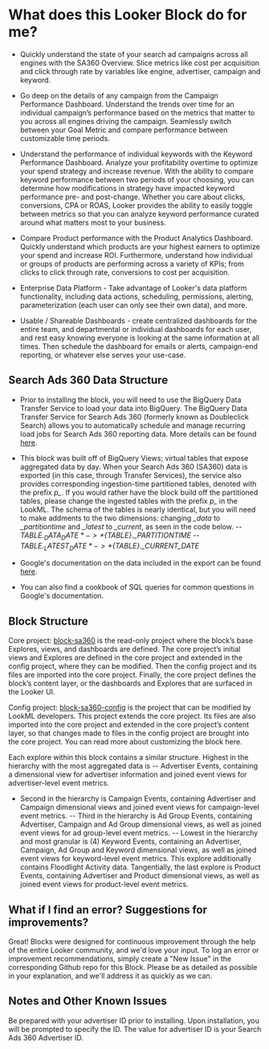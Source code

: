 # What does this Looker Block do for me?
- Quickly understand the state of your search ad campaigns across all engines with the SA360 Overview. Slice metrics like cost per acquisition and click through rate by variables like engine, advertiser, campaign and keyword.

- Go deep on the details of any campaign from the Campaign Performance Dashboard. Understand the trends over time for an individual campaign’s performance based on the metrics that matter to you across all engines driving the campaign. Seamlessly switch between your Goal Metric and compare performance between customizable time periods.

- Understand the performance of individual keywords with the Keyword Performance Dashboard. Analyze your profitability overtime to optimize your spend strategy and increase revenue. With the ability to compare keyword performance between two periods of your choosing, you can determine how modifications in strategy have impacted keyword performance pre- and post-change. Whether you care about clicks, conversions, CPA or ROAS, Looker provides the ability to easily toggle between metrics so that you can analyze keyword performance curated around what matters most to your business.

- Compare Product performance with the Product Analytics Dashboard. Quickly understand which products are your highest earners to optimize your spend and increase ROI. Furthermore, understand how individual or groups of products are performing across a variety of KPIs; from clicks to click through rate, conversions to cost per acquisition.

- Enterprise Data Platform - Take advantage of Looker's data platform functionality, including data actions, scheduling, permissions, alerting, parameterization (each user can only see their own data), and more.

- Usable / Shareable Dashboards - create centralized dashboards for the entire team, and departmental or individual dashboards for each user, and rest easy knowing everyone is looking at the same information at all times. Then schedule the dashboard for emails or alerts, campaign-end reporting, or whatever else serves your use-case.

## Search Ads 360 Data Structure


- Prior to installing the block, you will need to use the BigQuery Data Transfer Service to load your data into BigQuery. The BigQuery Data Transfer Service for Search Ads 360 (formerly known as Doubleclick Search) allows you to automatically schedule and manage recurring load jobs for Search Ads 360 reporting data. More details can be found [here](https://slack-redir.net/link?url=https%3A%2F%2Fcloud.google.com%2Fbigquery-transfer%2Fdocs%2Fsa360-transfer).

- This block was built off of BigQuery Views; virtual tables that expose aggregated data by day. When your Search Ads 360 (SA360) data is exported (in this case, through Transfer Services), the service also provides corresponding ingestion-time partitioned tables, denoted with the prefix *p_*. If you would rather have the block build off the partitioned tables, please change the ingested tables with the prefix *p_* in the LookML. The schema of the tables is nearly identical, but you will need to make addments to the two dimensions: changing *_data* to *_partitiontime* and *_latest* to *_current*, as seen in the code below.
-- *${TABLE}._DATA_DATE* -> *${TABLE}._PARTITIONTIME*
-- *${TABLE}._LATEST_DATE* -> *${TABLE}._CURRENT_DATE*

- Google's documentation on the data included in the export can be found [here](https://cloud.google.com/bigquery-transfer/docs/sa360-transformation).
- You can also find a cookbook of SQL queries for common questions in Google's documentation.


## Block Structure

Core project: [block-sa360](https://github.com/llooker/block-sa360) is the read-only project where the block’s base Explores, views, and dashboards are defined. The core project’s initial views and Explores are defined in the core project and extended in the config project, where they can be modified. Then the config project and its files are imported into the core project. Finally, the core project defines the block’s content layer, or the dashboards and Explores that are surfaced in the Looker UI.


Config project: [block-sa360-config](https://github.com/llooker/block-sa360-config) is the project that can be modified by LookML developers. This project extends the core project. Its files are also imported into the core project and extended in the core project’s content layer, so that changes made to files in the config project are brought into the core project. You can read more about customizing the block here.

Each explore within this block contains a similar structure.
Highest in the hierarchy with the most aggregated data  is
-- Advertiser Events, containing a dimensional view for advertiser information and joined event views for advertiser-level event metrics.
- Second in the hierarchy is Campaign Events, containing Advertiser and Campaign dimensional views and joined event views for campaign-level event metrics.
-- Third in the hierarchy is Ad Group Events, containing Advertiser, Campaign and Ad Group dimensional views,  as well as  joined event views for ad group-level event metrics.
-- Lowest in the hierarchy and most granular is (4) Keyword Events, containing an Advertiser, Campaign, Ad Group and Keyword dimensional views,  as well as  joined event views for keyword-level event metrics. This explore additionally contains Floodlight Activity data.
Tangentially, the last explore is Product Events, containing Advertiser and Product dimensional views, as well as joined event views for product-level event metrics.

## What if I find an error? Suggestions for improvements?
Great! Blocks were designed for continuous improvement through the help of the entire Looker community, and we'd love your input. To log an error or improvement recommendations, simply create a "New Issue" in the corresponding Github repo for this Block. Please be as detailed as possible in your explanation, and we'll address it as quickly as we can.

## Notes and Other Known Issues
Be prepared with your advertiser ID prior to installing. Upon installation, you will be prompted to specify the ID.  The value for advertiser ID is your Search Ads 360 Advertiser ID.
